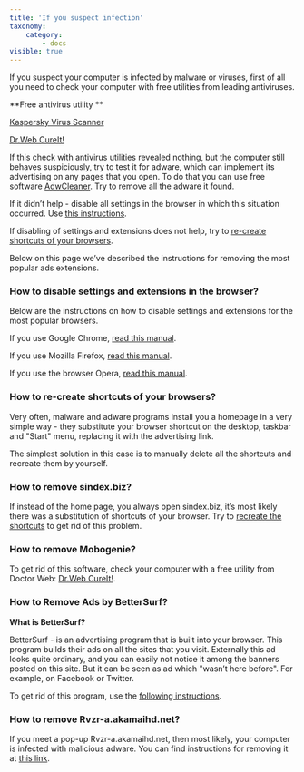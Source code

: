 ```yaml
---
title: 'If you suspect infection'
taxonomy:
    category:
        - docs
visible: true
---
```


If you suspect your computer is infected by malware or viruses, first of all you need to check your computer with free utilities from leading antiviruses.

**Free antivirus utility **

[Kaspersky Virus Scanner](http://usa.kaspersky.com/downloads/free-anti-virus-scan?ICID=INT1676497)

[Dr.Web CureIt! ](http://www.freedrweb.com/cureit/?lng=en)

If this check with antivirus utilities revealed nothing, but the computer still behaves suspiciously, try to test it for adware, which can implement its advertising on any pages that you open. To do that you can use free software [AdwCleaner](http://www.bleepingcomputer.com/download/adwcleaner/). Try to remove all the adware it found. 


If it didn’t help - disable all settings in the browser in which this situation occurred. Use [this instructions](#instruction). 

If disabling of settings and extensions does not help, try to [re-create shortcuts of your browsers](#shortcuts).

Below on this page we’ve described the instructions for removing the most popular ads extensions.

<a id="instruction"></a>
### How to disable settings and extensions in the browser? 

Below are the instructions on how to disable settings and extensions for the most popular browsers.

If you use Google Chrome, [read this manual](https://support.google.com/chrome/answer/187443?hl=en).

If you use Mozilla Firefox, [read this manual](https://support.mozilla.org/en-US/kb/disable-or-remove-add-ons).

If you use the browser Opera, [read this manual](http://help.opera.com/Windows/11.50/en/extensions.html).

<a id="shortcuts"></a>
### How to re-create shortcuts of your browsers?

Very often, malware and adware programs install you a homepage in a very simple way - they substitute your browser shortcut on the desktop, taskbar and "Start" menu, replacing it with the advertising link.

The simplest solution in this case is to manually delete all the shortcuts and recreate them by yourself.

### How to remove sindex.biz?

If instead of the home page, you always open sindex.biz, it’s most likely there was a substitution of shortcuts of your browser. Try to [recreate the shortcuts](#shortcuts) to get rid of this problem.

### How to remove Mobogenie?

To get rid of this software, check your computer with a free utility from Doctor Web: [Dr.Web CureIt!](http://www.freedrweb.com/cureit/).

### How to Remove Ads by BetterSurf?

**What is BetterSurf?**

BetterSurf - is an advertising program that is built into your browser. This program builds their ads on all the sites that you visit. Externally this ad looks quite ordinary, and you can easily not notice it among the banners posted on this site. But it can be seen as ad which "wasn’t here before". For example, on Facebook or Twitter.

To get rid of this program, use the [following instructions](http://malwaretips.com/blogs/bettersurf-virus-removal/).

### How to remove Rvzr-a.akamaihd.net?

If you meet a pop-up Rvzr-a.akamaihd.net, then most likely, your computer is infected with malicious adware. You can find instructions for removing it at [this link](http://malwaretips.com/blogs/rvzr-a-akamaihd-net-virus/).
